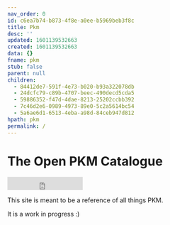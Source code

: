 ```yaml
---
nav_order: 0
id: c6ea7b74-b873-4f8e-a0ee-b5969beb3f8c
title: Pkm
desc: ''
updated: 1601139532663
created: 1601139532663
data: {}
fname: pkm
stub: false
parent: null
children:
  - 84412de7-591f-4e73-b020-b93a322078db
  - 24dcfc79-c89b-4707-beec-490decd5cda5
  - 59886352-f47d-4dae-8213-25202ccbb392
  - 7c46d2e6-0989-4973-89e0-5c2a5614bc54
  - 5a6ae6d1-6513-4eba-a98d-84ceb947d812
hpath: pkm
permalink: /
---
```

# The Open PKM Catalogue

<iframe src="https://ghbtns.com/github-btn.html?user=dendronhq&repo=catalogue-open-pkm&type=star&count=false&size=large" frameborder="0" scrolling="0" width="170" height="30" title="GitHub"></iframe>

This site is meant to be a reference of all things PKM. 

It is a work in progress :)

<!-- It is compiled from the [[highest quality open sources of information|acknowledgements]] available about AWS. It is generated and published using [Dendron](http://dendron.so/), the open source note taking tool.

You can find a rough roadmap of what we're working on [[here|roadmap]].

If you would like to contribute to the guide, you can find instructions to do so [[here|contribute]]

All content on this site is licensed under the [Creative Commons Attribution 4.0 International](https://github.com/open-guides/og-aws/blob/master/LICENSE.txt) -->
